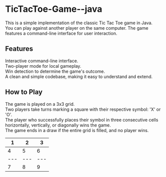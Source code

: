 # TicTacToe-Game--java
This is a simple implementation of the classic Tic Tac Toe game in Java. You can play against another player on the same computer. The game features a command-line interface for user interaction.
<br>
## Features
Interactive command-line interface.
<br>
Two-player mode for local gameplay.
<br>
Win detection to determine the game's outcome.
<br>
A clean and simple codebase, making it easy to understand and extend.
<br>

## How to Play
The game is played on a 3x3 grid.
<br>
Two players take turns marking a square with their respective symbol: 'X' or 'O'.
<br>
The player who successfully places their symbol in three consecutive cells horizontally, vertically, or diagonally wins the game.
<br>
The game ends in a draw if the entire grid is filled, and no player wins.
<br>

 1 | 2 | 3
---|---|---
 4 | 5 | 6
---|---|---
 7 | 8 | 9
